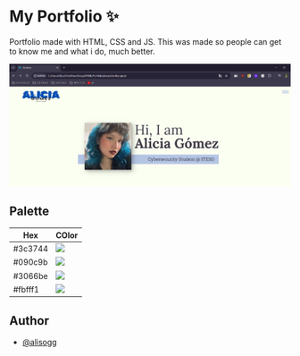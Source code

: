 
# My Portfolio ✨

Portfolio made with HTML, CSS and JS.
This was made so people can get to know me and what i do, much better.

![](https://github.com/alisogg/My-Portfolio/blob/main/me.png)

## Palette

| Hex           | COlor                                                                |
| ----------------- | ------------------------------------------------------------------ |
| #3c3744 | ![](https://via.placeholder.com/10/3c3744?text=+) |
| #090c9b | ![](https://via.placeholder.com/10/090c9b?text=+) |
| #3066be | ![](https://via.placeholder.com/10/3066be?text=+) |
| #fbfff1 | ![](https://via.placeholder.com/10/fbfff1?text=+) |

## Author

- [@alisogg](https://www.github.com/alisogg)

